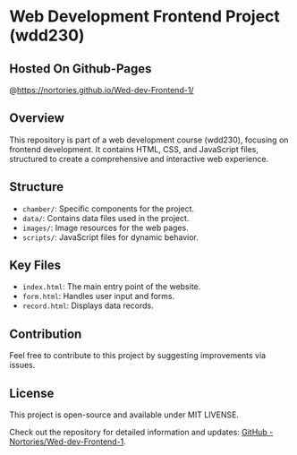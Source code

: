
# Web Development Frontend Project (wdd230)

## Hosted On Github-Pages

@https://nortories.github.io/Wed-dev-Frontend-1/

## Overview
This repository is part of a web development course (wdd230), focusing on frontend development. It contains HTML, CSS, and JavaScript files, structured to create a comprehensive and interactive web experience.

## Structure
- `chamber/`: Specific components for the project.
- `data/`: Contains data files used in the project.
- `images/`: Image resources for the web pages.
- `scripts/`: JavaScript files for dynamic behavior.

## Key Files
- `index.html`: The main entry point of the website.
- `form.html`: Handles user input and forms.
- `record.html`: Displays data records.

## Contribution
Feel free to contribute to this project by suggesting improvements via issues.

## License
This project is open-source and available under MIT LIVENSE.

Check out the repository for detailed information and updates: [GitHub - Nortories/Wed-dev-Frontend-1](https://github.com/Nortories/Wed-dev-Frontend-1).

